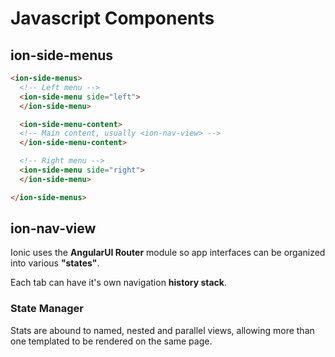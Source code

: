 # Javascript Components

## ion-side-menus

```html
<ion-side-menus>
  <!-- Left menu -->
  <ion-side-menu side="left">
  </ion-side-menu>

  <ion-side-menu-content>
  <!-- Main content, usually <ion-nav-view> -->
  </ion-side-menu-content>

  <!-- Right menu -->
  <ion-side-menu side="right">
  </ion-side-menu>

</ion-side-menus>
```

## ion-nav-view

Ionic uses the **AngularUI Router** module so app interfaces can be organized into various **"states"**. 

Each tab can have it's own navigation **history stack**.

### State Manager

Stats are abound to named, nested and parallel views, allowing more than one templated to be rendered on the same page.


